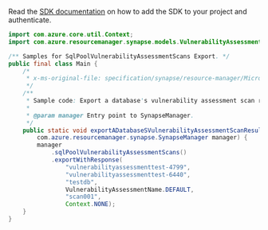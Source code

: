 Read the [SDK documentation](https://github.com/Azure/azure-sdk-for-java/blob/azure-resourcemanager-synapse_1.0.0-beta.3/sdk/synapse/azure-resourcemanager-synapse/README.md) on how to add the SDK to your project and authenticate.

```java
import com.azure.core.util.Context;
import com.azure.resourcemanager.synapse.models.VulnerabilityAssessmentName;

/** Samples for SqlPoolVulnerabilityAssessmentScans Export. */
public final class Main {
    /*
     * x-ms-original-file: specification/synapse/resource-manager/Microsoft.Synapse/stable/2021-06-01/examples/ExportSqlPoolVulnerabilityAssessmentScan.json
     */
    /**
     * Sample code: Export a database's vulnerability assessment scan results.
     *
     * @param manager Entry point to SynapseManager.
     */
    public static void exportADatabaseSVulnerabilityAssessmentScanResults(
        com.azure.resourcemanager.synapse.SynapseManager manager) {
        manager
            .sqlPoolVulnerabilityAssessmentScans()
            .exportWithResponse(
                "vulnerabilityassessmenttest-4799",
                "vulnerabilityassessmenttest-6440",
                "testdb",
                VulnerabilityAssessmentName.DEFAULT,
                "scan001",
                Context.NONE);
    }
}
```
